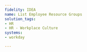```yaml
---
fidelity: IDEA
name: List Employee Resource Groups
solution_tags:
- HR
- HR - Workplace Culture
systems:
- workday

---
```

